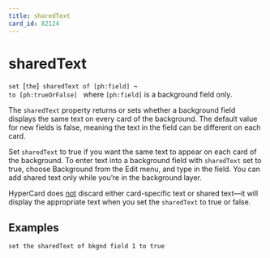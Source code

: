 ```yaml
---
title: sharedText
card_id: 82124
---
```


# sharedText

<code>set </code>[<code>the</code>]<code> sharedText of [ph:field] ¬     to [ph:trueOrFalse] </code> where <code>[ph:field]</code> is a background field only.

The <code>sharedText</code> property returns or sets whether a background field displays the same text on every card of the background. The default value for new fields is false, meaning the text in the field can be different on each card. 

Set <code>sharedText</code> to true if you want the same text to appear on each card of the background. To enter text into a background field with <code>sharedText</code> set to true, choose Background from the Edit menu, and type in the field. You can  add shared text only while you’re in the background layer.

HyperCard does <u>not</u> discard either card-specific text or shared text—it will display the appropriate text when you set the <code>sharedText</code> to true or false. 


## Examples

```
set the sharedText of bkgnd field 1 to true
```

